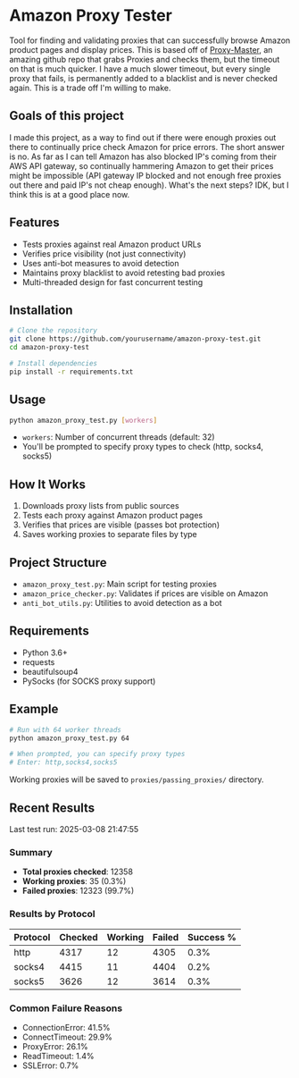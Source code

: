 # Amazon Proxy Tester

Tool for finding and validating proxies that can successfully browse Amazon product pages and display prices. This is based off of [Proxy-Master](https://github.com/MuRongPIG/Proxy-Master), an amazing github repo that grabs Proxies and checks them, but the timeout on that is much quicker. I have a much slower timeout, but every single proxy that fails, is permanently added to a blacklist and is never checked again. This is a trade off I'm willing to make.

## Goals of this project

I made this project, as a way to find out if there were enough proxies out there to continually price check Amazon for price errors. The short answer is no. As far as I can tell Amazon has also blocked IP's coming from their AWS API gateway, so continually hammering Amazon to get their prices might be impossible (API gateway IP blocked and not enough free proxies out there and paid IP's not cheap enough). What's the next steps? IDK, but I think this is at a good place now.

## Features

- Tests proxies against real Amazon product URLs
- Verifies price visibility (not just connectivity)
- Uses anti-bot measures to avoid detection
- Maintains proxy blacklist to avoid retesting bad proxies
- Multi-threaded design for fast concurrent testing

## Installation

```bash
# Clone the repository
git clone https://github.com/yourusername/amazon-proxy-test.git
cd amazon-proxy-test

# Install dependencies
pip install -r requirements.txt
```

## Usage

```bash
python amazon_proxy_test.py [workers]
```

- `workers`: Number of concurrent threads (default: 32)
- You'll be prompted to specify proxy types to check (http, socks4, socks5)

## How It Works

1. Downloads proxy lists from public sources
2. Tests each proxy against Amazon product pages
3. Verifies that prices are visible (passes bot protection)
4. Saves working proxies to separate files by type

## Project Structure

- `amazon_proxy_test.py`: Main script for testing proxies
- `amazon_price_checker.py`: Validates if prices are visible on Amazon
- `anti_bot_utils.py`: Utilities to avoid detection as a bot

## Requirements

- Python 3.6+
- requests
- beautifulsoup4
- PySocks (for SOCKS proxy support)

## Example

```bash
# Run with 64 worker threads
python amazon_proxy_test.py 64

# When prompted, you can specify proxy types
# Enter: http,socks4,socks5
```

Working proxies will be saved to `proxies/passing_proxies/` directory.

## Recent Results

Last test run: 2025-03-08 21:47:55

### Summary
- **Total proxies checked**: 12358
- **Working proxies**: 35 (0.3%)
- **Failed proxies**: 12323 (99.7%)

### Results by Protocol
| Protocol | Checked | Working | Failed | Success % |
|----------|---------|---------|--------|-----------|
| http     | 4317    | 12      | 4305   | 0.3% |
| socks4   | 4415    | 11      | 4404   | 0.2% |
| socks5   | 3626    | 12      | 3614   | 0.3% |

### Common Failure Reasons
- ConnectionError: 41.5%
- ConnectTimeout: 29.9%
- ProxyError: 26.1%
- ReadTimeout: 1.4%
- SSLError: 0.7%